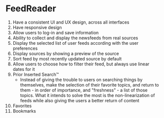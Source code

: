 # FeedReader
1. Have a consistent UI and UX design, across all interfaces
2. Have responsive design
3. Allow users to log-in and save information
4. Ability to collect and display the newsfeeds from real sources
5. Display the selected list of user feeds according with the user preferences
6. Display sources by showing a preview of the source
7. Sort feed by most recently updated source by default
8. Allow users to choose how to filter their feed, but always use linear dates for it
9. Prior Inserted Search™
    - Instead of giving the trouble to users on searching things by themselves, make the selection of their favorite topics, and return to them - in order of importance, and "freshness" - a list of those topics. What it intends to solve the most is the non-linearization of feeds while also giving the users a better return of content
10. Favorites
11. Bookmarks
